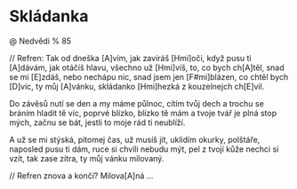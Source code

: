 # Skládanka
@ Nedvědi
% 85

// Refren:
Tak od dneška [A]vím, jak zavíráš [Hmi]oči, když pusu ti [A]dávám,
jak otáčíš hlavu, všechno už [Hmi]víš, to, co bych ch[A]těl,
snad se mi [E]zdáš, nebo nechápu nic,
snad jsem jen [F#mi]blázen, co chtěl bych [D]víc,
ty můj [A]vánku, skládanko [Hmi]hezká z kouzelnejch ch[E]vil.

Do závěsů nutí se den a my máme půlnoc,
cítím tvůj dech a trochu se bráním hladit tě víc,
poprvé blízko, blízko tě mám
a tvoje tvář je plná stop mých,
začnu se bát, jestli to moje rád ti neublíží.

A už se mi stýská, pitomej čas, už musíš jít,
uklidím okurky, polštáře, naposled pusu ti dám,
ruce si chvíli nebudu mýt,
pel z tvojí kůže nechci si vzít,
tak zase zítra, ty můj vánku milovaný.

// Refren znova a končí?
Milova[A]ná ...